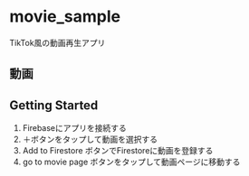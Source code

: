 # movie_sample

TikTok風の動画再生アプリ

## 動画


## Getting Started

1. Firebaseにアプリを接続する
2. ＋ボタンをタップして動画を選択する
3. Add to Firestore ボタンでFirestoreに動画を登録する
4. go to movie page ボタンをタップして動画ページに移動する